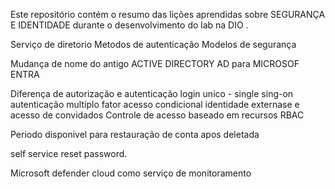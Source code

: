 Este repositório contém o resumo das lições aprendidas sobre SEGURANÇA E IDENTIDADE durante o desenvolvimento do lab na DIO .

Serviço de diretorio Metodos de autenticação Modelos de segurança

Mudança de nome do antigo ACTIVE DIRECTORY AD para MICROSOF ENTRA

Diferença de autorização e autenticação login unico - single sing-on autenticação multiplo fator acesso condicional identidade externase e acesso de convidados Controle de acesso baseado em recursos RBAC

Periodo disponivel para restauração de conta apos deletada

self service reset password.

Microsoft defender cloud como serviço de monitoramento
